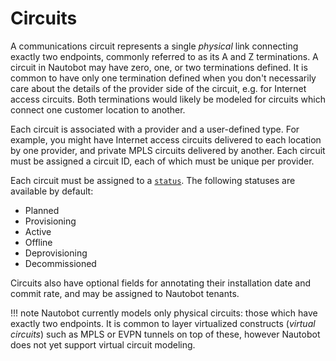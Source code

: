# Circuits

A communications circuit represents a single _physical_ link connecting exactly two endpoints, commonly referred to as its A and Z terminations. A circuit in Nautobot may have zero, one, or two terminations defined. It is common to have only one termination defined when you don't necessarily care about the details of the provider side of the circuit, e.g. for Internet access circuits. Both terminations would likely be modeled for circuits which connect one customer location to another.

Each circuit is associated with a provider and a user-defined type. For example, you might have Internet access circuits delivered to each location by one provider, and private MPLS circuits delivered by another. Each circuit must be assigned a circuit ID, each of which must be unique per provider.

Each circuit must be assigned to a [`status`](../../models/extras/status.md). The following statuses are available by default:

* Planned
* Provisioning
* Active
* Offline
* Deprovisioning
* Decommissioned

Circuits also have optional fields for annotating their installation date and commit rate, and may be assigned to Nautobot tenants.

!!! note
    Nautobot currently models only physical circuits: those which have exactly two endpoints. It is common to layer virtualized constructs (_virtual circuits_) such as MPLS or EVPN tunnels on top of these, however Nautobot does not yet support virtual circuit modeling.
